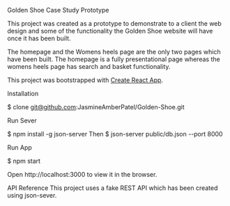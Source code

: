 Golden Shoe Case Study Prototype

This project was created as a prototype to demonstrate to a client the web design and some of the functionality the Golden Shoe website will have once it has been built. 

The homepage and the Womens heels page are the only two pages which have been built. The homepage is a fully presentational page whereas the womens heels page has search and basket functionality. 


This project was bootstrapped with [Create React App](https://github.com/facebook/create-react-app).


Installation

$ clone git@github.com:JasmineAmberPatel/Golden-Shoe.git

Run Sever

$ npm install -g json-server
Then
$ json-server public/db.json --port 8000

Run App

$ npm start

Open http://localhost:3000 to view it in the browser.

API Reference
This project uses a fake REST API which has been created using json-sever. 



